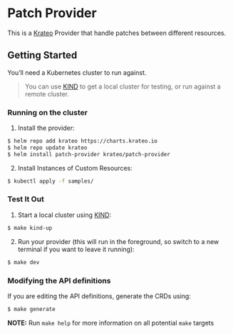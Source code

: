 # Patch Provider

This is a [Krateo](https://krateoplatformops.github.io/) Provider that handle patches between different resources.

## Getting Started

You’ll need a Kubernetes cluster to run against. 

> You can use [KIND](https://sigs.k8s.io/kind) to get a local cluster for testing, or run against a remote cluster.


### Running on the cluster

1. Install the provider:

```sh
$ helm repo add krateo https://charts.krateo.io
$ helm repo update krateo
$ helm install patch-provider krateo/patch-provider 
```

2. Install Instances of Custom Resources:

```sh
$ kubectl apply -f samples/
```

### Test It Out

1. Start a local cluster using [KIND](https://sigs.k8s.io/kind):

```sh
$ make kind-up
```

2. Run your provider (this will run in the foreground, so switch to a new terminal if you want to leave it running):

```sh
$ make dev
```

### Modifying the API definitions
If you are editing the API definitions, generate the CRDs using:

```sh
$ make generate
```

**NOTE:** Run `make help` for more information on all potential `make` targets